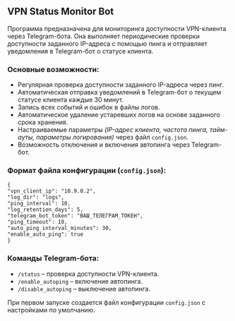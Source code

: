 ## VPN Status Monitor Bot

Программа предназначена для мониторинга доступности VPN-клиента через Telegram-бота. Она выполняет периодические проверки доступности заданного IP-адреса с помощью пинга и отправляет уведомления в Telegram-бот о статусе клиента.

### Основные возможности:

- Регулярная проверка доступности заданного IP-адреса через пинг.
- Автоматическая отправка уведомлений в Telegram-бот о текущем статусе клиента каждые 30 минут.
- Запись всех событий и ошибок в файлы логов.
- Автоматическое удаление устаревших логов на основе заданного срока хранения.
- Настраиваемые параметры _(IP-адрес клиента, частота пинга, тайм-ауты, параметры логирования)_ через файл `config.json`.
- Возможность отключения и включения автопинга через Telegram-бот.

### Формат файла конфигурации (`config.json`):
```
{
"vpn_client_ip": "10.9.0.2",
"log_dir": "logs",
"ping_interval": 10,
"log_retention_days": 5,
"telegram_bot_token": "ВАШ_ТЕЛЕГРАМ_ТОКЕН",
"ping_timeout": 10,
"auto_ping_interval_minutes": 30,
"enable_auto_ping": true
}
```

### Команды Telegram-бота:

- `/status` – проверка доступности VPN-клиента.
- `/enable_autoping` – включение автопинга.
- `/disable_autoping` – выключение автопинга.

При первом запуске создается файл конфигурации `config.json` с настройками по умолчанию.